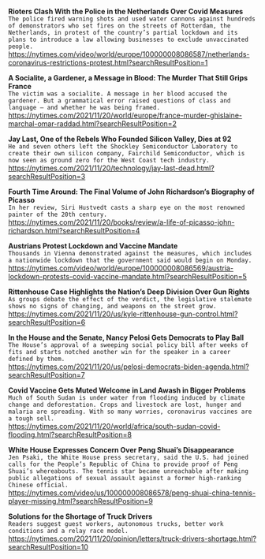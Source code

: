 **Rioters Clash With the Police in the Netherlands Over Covid Measures**\
`The police fired warning shots and used water cannons against hundreds of demonstrators who set fires on the streets of Rotterdam, the Netherlands, in protest of the country’s partial lockdown and its plans to introduce a law allowing businesses to exclude unvaccinated people.`\
https://nytimes.com/video/world/europe/100000008086587/netherlands-coronavirus-restrictions-protest.html?searchResultPosition=1

**A Socialite, a Gardener, a Message in Blood: The Murder That Still Grips France**\
`The victim was a socialite. A message in her blood accused the gardener. But a grammatical error raised questions of class and language — and whether he was being framed.`\
https://nytimes.com/2021/11/20/world/europe/france-murder-ghislaine-marchal-omar-raddad.html?searchResultPosition=2

**Jay Last, One of the Rebels Who Founded Silicon Valley, Dies at 92**\
`He and seven others left the Shockley Semiconductor Laboratory to create their own silicon company, Fairchild Semiconductor, which is now seen as ground zero for the West Coast tech industry.`\
https://nytimes.com/2021/11/20/technology/jay-last-dead.html?searchResultPosition=3

**Fourth Time Around: The Final Volume of John Richardson’s Biography of Picasso**\
`In her review, Siri Hustvedt casts a sharp eye on the most renowned painter of the 20th century.`\
https://nytimes.com/2021/11/20/books/review/a-life-of-picasso-john-richardson.html?searchResultPosition=4

**Austrians Protest Lockdown and Vaccine Mandate**\
`Thousands in Vienna demonstrated against the measures, which includes a nationwide lockdown that the government said would begin on Monday.`\
https://nytimes.com/video/world/europe/100000008086569/austria-lockdown-protests-covid-vaccine-mandate.html?searchResultPosition=5

**Rittenhouse Case Highlights the Nation’s Deep Division Over Gun Rights**\
`As groups debate the effect of the verdict, the legislative stalemate shows no signs of changing, and weapons on the street grow.`\
https://nytimes.com/2021/11/20/us/kyle-rittenhouse-gun-control.html?searchResultPosition=6

**In the House and the Senate, Nancy Pelosi Gets Democrats to Play Ball**\
`The House’s approval of a sweeping social policy bill after weeks of fits and starts notched another win for the speaker in a career defined by them.`\
https://nytimes.com/2021/11/20/us/pelosi-democrats-biden-agenda.html?searchResultPosition=7

**Covid Vaccine Gets Muted Welcome in Land Awash in Bigger Problems**\
`Much of South Sudan is under water from flooding induced by climate change and deforestation. Crops and livestock are lost, hunger and malaria are spreading. With so many worries, coronavirus vaccines are a tough sell.`\
https://nytimes.com/2021/11/20/world/africa/south-sudan-covid-flooding.html?searchResultPosition=8

**White House Expresses Concern Over Peng Shuai’s Disappearance**\
`Jen Psaki, the White House press secretary, said the U.S. had joined calls for the People’s Republic of China to provide proof of Peng Shuai’s whereabouts. The tennis star became unreachable after making public allegations of sexual assault against a former high-ranking Chinese official.`\
https://nytimes.com/video/us/100000008086578/peng-shuai-china-tennis-player-missing.html?searchResultPosition=9

**Solutions for the Shortage of Truck Drivers**\
`Readers suggest guest workers, autonomous trucks, better work conditions and a relay race model.`\
https://nytimes.com/2021/11/20/opinion/letters/truck-drivers-shortage.html?searchResultPosition=10

